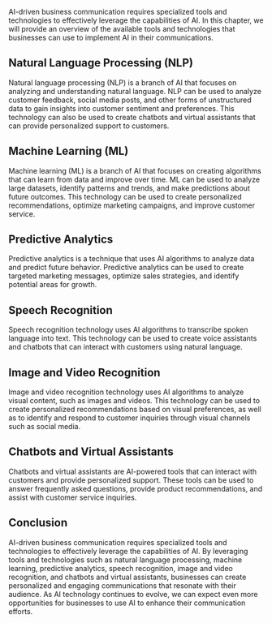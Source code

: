 
AI-driven business communication requires specialized tools and technologies to effectively leverage the capabilities of AI. In this chapter, we will provide an overview of the available tools and technologies that businesses can use to implement AI in their communications.

Natural Language Processing (NLP)
---------------------------------

Natural language processing (NLP) is a branch of AI that focuses on analyzing and understanding natural language. NLP can be used to analyze customer feedback, social media posts, and other forms of unstructured data to gain insights into customer sentiment and preferences. This technology can also be used to create chatbots and virtual assistants that can provide personalized support to customers.

Machine Learning (ML)
---------------------

Machine learning (ML) is a branch of AI that focuses on creating algorithms that can learn from data and improve over time. ML can be used to analyze large datasets, identify patterns and trends, and make predictions about future outcomes. This technology can be used to create personalized recommendations, optimize marketing campaigns, and improve customer service.

Predictive Analytics
--------------------

Predictive analytics is a technique that uses AI algorithms to analyze data and predict future behavior. Predictive analytics can be used to create targeted marketing messages, optimize sales strategies, and identify potential areas for growth.

Speech Recognition
------------------

Speech recognition technology uses AI algorithms to transcribe spoken language into text. This technology can be used to create voice assistants and chatbots that can interact with customers using natural language.

Image and Video Recognition
---------------------------

Image and video recognition technology uses AI algorithms to analyze visual content, such as images and videos. This technology can be used to create personalized recommendations based on visual preferences, as well as to identify and respond to customer inquiries through visual channels such as social media.

Chatbots and Virtual Assistants
-------------------------------

Chatbots and virtual assistants are AI-powered tools that can interact with customers and provide personalized support. These tools can be used to answer frequently asked questions, provide product recommendations, and assist with customer service inquiries.

Conclusion
----------

AI-driven business communication requires specialized tools and technologies to effectively leverage the capabilities of AI. By leveraging tools and technologies such as natural language processing, machine learning, predictive analytics, speech recognition, image and video recognition, and chatbots and virtual assistants, businesses can create personalized and engaging communications that resonate with their audience. As AI technology continues to evolve, we can expect even more opportunities for businesses to use AI to enhance their communication efforts.
